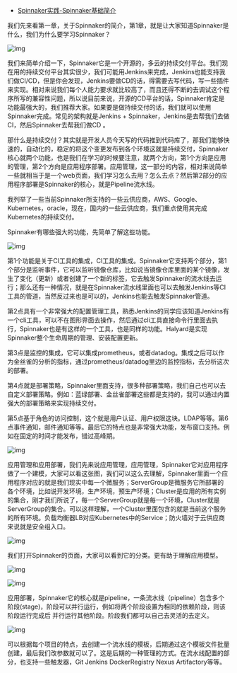- [Spinnaker实践-Spinnaker基础简介](https://blog.csdn.net/weixin_40046357/article/details/109140571)

我们先来看第一章，关于Spinnaker的简介，第1章，就是让大家知道Spinnaker是什么，我们为什么要学习Spinnaker？

![img](https://imgconvert.csdnimg.cn/aHR0cHM6Ly9tbWJpei5xcGljLmNuL21tYml6X3BuZy9VMW9pYlRxeUt1VE0wcGF0QVhsZXNHa0NFaWJ5WnVUa1ZoNDdOaWJOYzYwRmh6WXU0UXVnUGZmZTlJZ0hvb3RINDFNUUdDY25MNm95NWRQT1RYYURLWTg1dy82NDA?x-oss-process=image/format,png)



我们来简单介绍一下，Spinnaker它是一个开源的，多云的持续交付平台。我们现在用的持续交付平台其实很少，我们可能用Jenkins来完成，Jenkins也能支持我们做CI/CD，但是你会发现，Jenkins要做CD的话，得需要去写代码，写一些插件来实现。相对来说我们每个人能力要求就比较高了，而且还得不断的去调试这个程序所写的兼容性问题，所以说目前来说，开源的CD平台的话，Spinnaker肯定是功能最强大的，我们推荐大家。如果要是做持续交付的话，我们就可以使用Spinnaker完成。常见的架构就是Jenkins + Spinnaker，Jenkins是去帮我们去做CI，然后Spinnaker去帮我们做CD 。

那什么是持续交付？其实就是开发人员今天写的代码推到代码库了，那我们能够快速的，自动化的，稳定的将这个变更发布到各个环境这就是持续交付，Spinnaker核心就两个功能，也是我们在学习的时候要注意，就两个方向，第1个方向是应用的管理，第2个方向是应用程序部署。应用管理，这一部分的内容，相对来说简单一些就相当于是一个web页面，我们学习怎么去用？怎么去点？然后第2部分的应用程序部署是Spinnaker的核心，就是Pipeline流水线。

我列举了一些当前Spinnaker所支持的一些云供应商，AWS、Google、Kubernetes，oracle，现在，国内的一些云供应商，我们重点使用其完成Kubernetes的持续交付。

Spinnaker有哪些强大的功能，先简单了解这些功能。

![img](https://imgconvert.csdnimg.cn/aHR0cHM6Ly9tbWJpei5xcGljLmNuL21tYml6X3BuZy9VMW9pYlRxeUt1VE0wcGF0QVhsZXNHa0NFaWJ5WnVUa1ZoMEpnaFNWR3l2TEx5TmliWFFsY3U3WDFQdHJKMWNSVkVIQXhkaWNnckt6WVRjTXJtc3RpYnRrNEdBLzY0MA?x-oss-process=image/format,png)

  
 

第1个功能是关于CI工具的集成，CI工具的集成。Spinnaker它支持两个部分，第1个部分是监听事件，它可以监听镜像仓库，比如说当镜像仓库里面的某个镜像，发生了变化（更新）或者创建了一个新的标签，它去触发Spinnaker的流水线去运行；那么还有一种情况，就是在Spinnaker流水线里面也可以去触发Jenkins等CI工具的管道，当然反过来也是可以的，Jenkins也能去触发Spinnaker管道。

第2点具有一个非常强大的配置管理工具，熟悉Jenkins的同学应该知道Jenkins有一个cli工具，可以不在图形界面去操作，然后通过cli工具直接命令行里面去执行，Spinnaker也是有这样的一个工具，也是同样的功能。Halyard是实现Spinnaker整个生命周期的管理、安装配置更新。

第3点是监控的集成，它可以集成prometheus，或者datadog。集成之后可以作为金丝雀的分析的指标，通过prometheus/datadog里边的监控指标，去分析这次的部署。

第4点就是部署策略，Spinnaker里面支持，很多种部署策略，我们自己也可以去自定义部署策略。例如：蓝绿部署、金丝雀部署这些都是支持的，我可以通过内置强大的部署策略来实现持续交付。

第5点基于角色的访问控制，这个就是用户认证、用户权限这块。LDAP等等。第6点事件通知，邮件通知等等。最后它的特点也是非常强大功能，发布窗口支持。例如在固定的时间才能发布，错过高峰期。

![img](https://imgconvert.csdnimg.cn/aHR0cHM6Ly9tbWJpei5xcGljLmNuL21tYml6X3BuZy9VMW9pYlRxeUt1VE0wcGF0QVhsZXNHa0NFaWJ5WnVUa1Zod3Nlb09STzdXSm9IdllXS05TRnlIaFU4bE1vMnkzZzZXdVVUWnZpY1NzZGxXb0ZWUm9kekpSdy82NDA?x-oss-process=image/format,png)

  
 

应用管理和应用部署，我们先来说应用管理，应用管理，Spinnaker它对应用程序做了一个建模，大家可以看这张图，我们可以这么去理解，Spinnaker里面一个应用程序对应的就是我们现实中每一个微服务；ServerGroup是微服务它所部署的各个环境，比如说开发环境，生产环境，预生产环境；Cluster是应用的所有实例的集合，刚才我们所说了，每一个ServerGroup就是每一个环境，Cluster就是ServerGroup的集合。可以这样理解，一个Cluster里面包含的就是当前这个服务的所有环境。负载均衡器LB对应Kubernetes中的Service；防火墙对于云供应商来说就是安全组入口。

![img](https://imgconvert.csdnimg.cn/aHR0cHM6Ly9tbWJpei5xcGljLmNuL21tYml6X3BuZy9VMW9pYlRxeUt1VE0wcGF0QVhsZXNHa0NFaWJ5WnVUa1ZoVjY5SjY2ZVdXTlNkbWtCaEFjR045VkRkYmNqVHFqRVhQQWFYa2VDR1FHcURjNXc1anhHS2ljUS82NDA?x-oss-process=image/format,png)

  
 

我们打开Spinnaker的页面，大家可以看到它的分类。更有助于理解应用模型。

![img](https://imgconvert.csdnimg.cn/aHR0cHM6Ly9tbWJpei5xcGljLmNuL21tYml6X3BuZy9VMW9pYlRxeUt1VE0wcGF0QVhsZXNHa0NFaWJ5WnVUa1ZoU1NiSmljdGJwaWNjdU5XdWs2WVhla05ZYTd5Z3l1a2xRdENLaWNsSTlDREQxMzlEYlhyQXhXVEZRLzY0MA?x-oss-process=image/format,png)

![img](https://imgconvert.csdnimg.cn/aHR0cHM6Ly9tbWJpei5xcGljLmNuL21tYml6X3BuZy9VMW9pYlRxeUt1VE0wcGF0QVhsZXNHa0NFaWJ5WnVUa1ZoN0NtcjFJeG9ldUd5c09ydGcyT2FpY0tkODZsTTM4SFVMWTRrRE9lcXBDZ1FqeEFBNk95TWVRZy82NDA?x-oss-process=image/format,png)

  
 

应用部署，Spinnaker它的核心就是pipeline，一条流水线（pipeline）包含多个阶段(stage)，阶段可以并行运行，例如将两个阶段设置为相同的依赖阶段，则该阶段运行完成后 并行运行其他阶段。阶段我们都可以自己去灵活的去定义。

![img](https://imgconvert.csdnimg.cn/aHR0cHM6Ly9tbWJpei5xcGljLmNuL21tYml6X3BuZy9VMW9pYlRxeUt1VE0wcGF0QVhsZXNHa0NFaWJ5WnVUa1ZoVjBiejhEdXUya2hrWXpuUDJDajMxMWJyczZ3aFM2QnkwV0VBcGI5eGpUQzFNdno3amliamljeXcvNjQw?x-oss-process=image/format,png)

  
 

可以根据每个项目的特点，去创建一个流水线的模板，后期通过这个模板文件批量创建，最后我们改参数就可以了。这是后期的一种管理的方式。在流水线配置的部分，也支持一些触发器，Git Jenkins  DockerRegistry Nexus Artifactory等等。